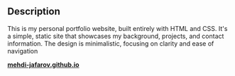## Description

This is my personal portfolio website, built entirely with HTML and CSS. It's a simple, static site that showcases my background, projects, and contact information. The design is minimalistic, focusing on clarity and ease of navigation

**[mehdi-jafarov.github.io](https://mehdi-jafarov.github.io)**
